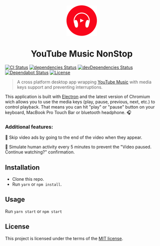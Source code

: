<p align="center">
  <img width="100" src="app/assets/icon.svg">
</p>

<h1 align="center">YouTube Music NonStop</h1>

[![CI Status](https://github.com/volcomix/youtube-music-nonstop/workflows/CI/badge.svg)](https://github.com/volcomix/youtube-music-nonstop/actions)
[![dependencies Status](https://david-dm.org/volcomix/youtube-music-nonstop/status.svg)](https://david-dm.org/volcomix/youtube-music-nonstop)
[![devDependencies Status](https://david-dm.org/volcomix/youtube-music-nonstop/dev-status.svg)](https://david-dm.org/volcomix/youtube-music-nonstop?type=dev)
[![Dependabot Status](https://api.dependabot.com/badges/status?host=github&repo=Volcomix/youtube-music-nonstop)](https://dependabot.com)
[![License](https://img.shields.io/github/license/volcomix/youtube-music-nonstop)](LICENSE)

> A cross platform desktop app wrapping [YouTube Music](https://music.youtube.com/) with media keys support and preventing interruptions.

This application is built with [Electron](https://electronjs.org/) and the latest version of Chromium wich allows you to use the media keys (play, pause, previous, next, etc.) to control playback. That means you can hit "play" or "pause" button on your keyboard, MacBook Pro Touch Bar or bluetooth headphone. :headphones:

### Additional features:

:no_entry_sign: Skip video ads by going to the end of the video when they appear.

:wave: Simulate human activity every 5 minutes to prevent the "Video paused. Continue watching?" confirmation.

## Installation

- Clone this repo.
- Run `yarn` or `npm install`.

## Usage

Run `yarn start` or `npm start`

## License

This project is licensed under the terms of the
[MIT license](LICENSE).
